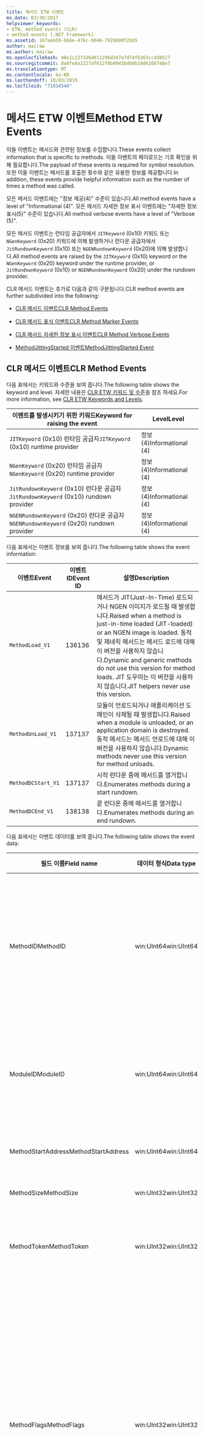 ```yaml
---
title: 메서드 ETW 이벤트
ms.date: 03/30/2017
helpviewer_keywords:
- ETW, method events (CLR)
- method events [.NET Framework]
ms.assetid: 167a4459-bb6e-476c-9046-7920880f2bb5
author: mairaw
ms.author: mairaw
ms.openlocfilehash: 48e1c2271d6d011296d347e7d74fb363cc4d8527
ms.sourcegitcommit: 8a0fe8a2227af612f8b8941bdb8b19d6268748e7
ms.translationtype: MT
ms.contentlocale: ko-KR
ms.lasthandoff: 10/03/2019
ms.locfileid: "71834546"
---
```

# <a name="method-etw-events"></a><span data-ttu-id="b480b-102">메서드 ETW 이벤트</span><span class="sxs-lookup"><span data-stu-id="b480b-102">Method ETW Events</span></span>

<a name="top"></a> <span data-ttu-id="b480b-103">이들 이벤트는 메서드와 관련된 정보를 수집합니다.</span><span class="sxs-lookup"><span data-stu-id="b480b-103">These events collect information that is specific to methods.</span></span> <span data-ttu-id="b480b-104">이들 이벤트의 페이로드는 기호 확인을 위해 필요합니다.</span><span class="sxs-lookup"><span data-stu-id="b480b-104">The payload of these events is required for symbol resolution.</span></span> <span data-ttu-id="b480b-105">또한 이들 이벤트는 메서드를 호출한 횟수와 같은 유용한 정보를 제공합니다.</span><span class="sxs-lookup"><span data-stu-id="b480b-105">In addition, these events provide helpful information such as the number of times a method was called.</span></span>

<span data-ttu-id="b480b-106">모든 메서드 이벤트에는 "정보 제공(4)" 수준이 있습니다.</span><span class="sxs-lookup"><span data-stu-id="b480b-106">All method events have a level of "Informational (4)".</span></span> <span data-ttu-id="b480b-107">모든 메서드 자세한 정보 표시 이벤트에는 "자세한 정보 표시(5)" 수준이 있습니다.</span><span class="sxs-lookup"><span data-stu-id="b480b-107">All method verbose events have a level of "Verbose (5)".</span></span>

<span data-ttu-id="b480b-108">모든 메서드 이벤트는 런타임 공급자에서 `JITKeyword` (0x10) 키워드 또는 `NGenKeyword` (0x20) 키워드에 의해 발생하거나 런다운 공급자에서 `JitRundownKeyword` (0x10) 또는 `NGENRundownKeyword` (0x20)에 의해 발생합니다.</span><span class="sxs-lookup"><span data-stu-id="b480b-108">All method events are raised by the `JITKeyword` (0x10) keyword or the `NGenKeyword` (0x20) keyword under the runtime provider, or `JitRundownKeyword` (0x10) or `NGENRundownKeyword` (0x20) under the rundown provider.</span></span>

<span data-ttu-id="b480b-109">CLR 메서드 이벤트는 추가로 다음과 같이 구분됩니다.</span><span class="sxs-lookup"><span data-stu-id="b480b-109">CLR method events are further subdivided into the following:</span></span>

- [<span data-ttu-id="b480b-110">CLR 메서드 이벤트</span><span class="sxs-lookup"><span data-stu-id="b480b-110">CLR Method Events</span></span>](#clr_method_events)

- [<span data-ttu-id="b480b-111">CLR 메서드 표식 이벤트</span><span class="sxs-lookup"><span data-stu-id="b480b-111">CLR Method Marker Events</span></span>](#clr_method_marker_events)

- [<span data-ttu-id="b480b-112">CLR 메서드 자세한 정보 표시 이벤트</span><span class="sxs-lookup"><span data-stu-id="b480b-112">CLR Method Verbose Events</span></span>](#clr_method_verbose_events)

- [<span data-ttu-id="b480b-113">MethodJittingStarted 이벤트</span><span class="sxs-lookup"><span data-stu-id="b480b-113">MethodJittingStarted Event</span></span>](#methodjittingstarted_event)

<a name="clr_method_events"></a>

## <a name="clr-method-events"></a><span data-ttu-id="b480b-114">CLR 메서드 이벤트</span><span class="sxs-lookup"><span data-stu-id="b480b-114">CLR Method Events</span></span>

<span data-ttu-id="b480b-115">다음 표에서는 키워드와 수준을 보여 줍니다.</span><span class="sxs-lookup"><span data-stu-id="b480b-115">The following table shows the keyword and level.</span></span> <span data-ttu-id="b480b-116">자세한 내용은 [CLR ETW 키워드 및 수준](clr-etw-keywords-and-levels.md)을 참조 하세요.</span><span class="sxs-lookup"><span data-stu-id="b480b-116">For more information, see [CLR ETW Keywords and Levels](clr-etw-keywords-and-levels.md).</span></span>

|<span data-ttu-id="b480b-117">이벤트를 발생시키기 위한 키워드</span><span class="sxs-lookup"><span data-stu-id="b480b-117">Keyword for raising the event</span></span>|<span data-ttu-id="b480b-118">Level</span><span class="sxs-lookup"><span data-stu-id="b480b-118">Level</span></span>|
|-----------------------------------|-----------|
|<span data-ttu-id="b480b-119">`JITKeyword` (0x10) 런타임 공급자</span><span class="sxs-lookup"><span data-stu-id="b480b-119">`JITKeyword` (0x10) runtime provider</span></span>|<span data-ttu-id="b480b-120">정보(4)</span><span class="sxs-lookup"><span data-stu-id="b480b-120">Informational (4)</span></span>|
|<span data-ttu-id="b480b-121">`NGenKeyword` (0x20) 런타임 공급자</span><span class="sxs-lookup"><span data-stu-id="b480b-121">`NGenKeyword` (0x20) runtime provider</span></span>|<span data-ttu-id="b480b-122">정보(4)</span><span class="sxs-lookup"><span data-stu-id="b480b-122">Informational (4)</span></span>|
|<span data-ttu-id="b480b-123">`JitRundownKeyword` (0x10) 런다운 공급자</span><span class="sxs-lookup"><span data-stu-id="b480b-123">`JitRundownKeyword` (0x10) rundown provider</span></span>|<span data-ttu-id="b480b-124">정보(4)</span><span class="sxs-lookup"><span data-stu-id="b480b-124">Informational (4)</span></span>|
|<span data-ttu-id="b480b-125">`NGENRundownKeyword` (0x20) 런다운 공급자</span><span class="sxs-lookup"><span data-stu-id="b480b-125">`NGENRundownKeyword` (0x20) rundown provider</span></span>|<span data-ttu-id="b480b-126">정보(4)</span><span class="sxs-lookup"><span data-stu-id="b480b-126">Informational (4)</span></span>|

<span data-ttu-id="b480b-127">다음 표에서는 이벤트 정보를 보여 줍니다.</span><span class="sxs-lookup"><span data-stu-id="b480b-127">The following table shows the event information:</span></span>

|<span data-ttu-id="b480b-128">이벤트</span><span class="sxs-lookup"><span data-stu-id="b480b-128">Event</span></span>|<span data-ttu-id="b480b-129">이벤트 ID</span><span class="sxs-lookup"><span data-stu-id="b480b-129">Event ID</span></span>|<span data-ttu-id="b480b-130">설명</span><span class="sxs-lookup"><span data-stu-id="b480b-130">Description</span></span>|
|-----------|--------------|-----------------|
|`MethodLoad_V1`|<span data-ttu-id="b480b-131">136</span><span class="sxs-lookup"><span data-stu-id="b480b-131">136</span></span>|<span data-ttu-id="b480b-132">메서드가 JIT(Just-In-Time) 로드되거나 NGEN 이미지가 로드될 때 발생합니다.</span><span class="sxs-lookup"><span data-stu-id="b480b-132">Raised when a method is just-in-time loaded (JIT-loaded) or an NGEN image is loaded.</span></span> <span data-ttu-id="b480b-133">동적 및 제네릭 메서드는 메서드 로드에 대해 이 버전을 사용하지 않습니다.</span><span class="sxs-lookup"><span data-stu-id="b480b-133">Dynamic and generic methods do not use this version for method loads.</span></span> <span data-ttu-id="b480b-134">JIT 도우미는 이 버전을 사용하지 않습니다.</span><span class="sxs-lookup"><span data-stu-id="b480b-134">JIT helpers never use this version.</span></span>|
|`MethodUnLoad_V1`|<span data-ttu-id="b480b-135">137</span><span class="sxs-lookup"><span data-stu-id="b480b-135">137</span></span>|<span data-ttu-id="b480b-136">모듈이 언로드되거나 애플리케이션 도메인이 삭제될 때 발생합니다.</span><span class="sxs-lookup"><span data-stu-id="b480b-136">Raised when a module is unloaded, or an application domain is destroyed.</span></span> <span data-ttu-id="b480b-137">동적 메서드는 메서드 언로드에 대해 이 버전을 사용하지 않습니다.</span><span class="sxs-lookup"><span data-stu-id="b480b-137">Dynamic methods never use this version for method unloads.</span></span>|
|`MethodDCStart_V1`|<span data-ttu-id="b480b-138">137</span><span class="sxs-lookup"><span data-stu-id="b480b-138">137</span></span>|<span data-ttu-id="b480b-139">시작 런다운 중에 메서드를 열거합니다.</span><span class="sxs-lookup"><span data-stu-id="b480b-139">Enumerates methods during a start rundown.</span></span>|
|`MethodDCEnd_V1`|<span data-ttu-id="b480b-140">138</span><span class="sxs-lookup"><span data-stu-id="b480b-140">138</span></span>|<span data-ttu-id="b480b-141">끝 런다운 중에 메서드를 열거합니다.</span><span class="sxs-lookup"><span data-stu-id="b480b-141">Enumerates methods during an end rundown.</span></span>|

<span data-ttu-id="b480b-142">다음 표에서는 이벤트 데이터를 보여 줍니다.</span><span class="sxs-lookup"><span data-stu-id="b480b-142">The following table shows the event data:</span></span>

|<span data-ttu-id="b480b-143">필드 이름</span><span class="sxs-lookup"><span data-stu-id="b480b-143">Field name</span></span>|<span data-ttu-id="b480b-144">데이터 형식</span><span class="sxs-lookup"><span data-stu-id="b480b-144">Data type</span></span>|<span data-ttu-id="b480b-145">설명</span><span class="sxs-lookup"><span data-stu-id="b480b-145">Description</span></span>|
|----------------|---------------|-----------------|
|<span data-ttu-id="b480b-146">MethodID</span><span class="sxs-lookup"><span data-stu-id="b480b-146">MethodID</span></span>|<span data-ttu-id="b480b-147">win:UInt64</span><span class="sxs-lookup"><span data-stu-id="b480b-147">win:UInt64</span></span>|<span data-ttu-id="b480b-148">메서드의 고유 식별자입니다.</span><span class="sxs-lookup"><span data-stu-id="b480b-148">Unique identifier of a method.</span></span> <span data-ttu-id="b480b-149">JIT 도우미 메서드에 대한 이 필드는 메서드의 시작 주소로 설정됩니다.</span><span class="sxs-lookup"><span data-stu-id="b480b-149">For JIT helper methods, this is set to the start address of the method.</span></span>|
|<span data-ttu-id="b480b-150">ModuleID</span><span class="sxs-lookup"><span data-stu-id="b480b-150">ModuleID</span></span>|<span data-ttu-id="b480b-151">win:UInt64</span><span class="sxs-lookup"><span data-stu-id="b480b-151">win:UInt64</span></span>|<span data-ttu-id="b480b-152">이 메서드가 속한 모듈의 식별자입니다(JIT 도우미의 경우 0).</span><span class="sxs-lookup"><span data-stu-id="b480b-152">Identifier of the module to which this method belongs (0 for JIT helpers).</span></span>|
|<span data-ttu-id="b480b-153">MethodStartAddress</span><span class="sxs-lookup"><span data-stu-id="b480b-153">MethodStartAddress</span></span>|<span data-ttu-id="b480b-154">win:UInt64</span><span class="sxs-lookup"><span data-stu-id="b480b-154">win:UInt64</span></span>|<span data-ttu-id="b480b-155">메서드의 시작 주소입니다.</span><span class="sxs-lookup"><span data-stu-id="b480b-155">Start address of the method.</span></span>|
|<span data-ttu-id="b480b-156">MethodSize</span><span class="sxs-lookup"><span data-stu-id="b480b-156">MethodSize</span></span>|<span data-ttu-id="b480b-157">win:UInt32</span><span class="sxs-lookup"><span data-stu-id="b480b-157">win:UInt32</span></span>|<span data-ttu-id="b480b-158">메서드의 크기입니다.</span><span class="sxs-lookup"><span data-stu-id="b480b-158">Size of the method.</span></span>|
|<span data-ttu-id="b480b-159">MethodToken</span><span class="sxs-lookup"><span data-stu-id="b480b-159">MethodToken</span></span>|<span data-ttu-id="b480b-160">win:UInt32</span><span class="sxs-lookup"><span data-stu-id="b480b-160">win:UInt32</span></span>|<span data-ttu-id="b480b-161">동적 메서드 및 JIT 도우미의 경우 0입니다.</span><span class="sxs-lookup"><span data-stu-id="b480b-161">0 for dynamic methods and JIT helpers.</span></span>|
|<span data-ttu-id="b480b-162">MethodFlags</span><span class="sxs-lookup"><span data-stu-id="b480b-162">MethodFlags</span></span>|<span data-ttu-id="b480b-163">win:UInt32</span><span class="sxs-lookup"><span data-stu-id="b480b-163">win:UInt32</span></span>|<span data-ttu-id="b480b-164">0x1: 동적 메서드입니다.</span><span class="sxs-lookup"><span data-stu-id="b480b-164">0x1: Dynamic method.</span></span><br /><br /> <span data-ttu-id="b480b-165">0x2: 제네릭 메서드입니다.</span><span class="sxs-lookup"><span data-stu-id="b480b-165">0x2: Generic method.</span></span><br /><br /> <span data-ttu-id="b480b-166">0x4: JIT 컴파일된 코드 메서드 (그렇지 않은 경우 NGEN 네이티브 이미지 코드).</span><span class="sxs-lookup"><span data-stu-id="b480b-166">0x4: JIT-compiled code method (otherwise NGEN native image code).</span></span><br /><br /> <span data-ttu-id="b480b-167">0x8: 도우미 메서드입니다.</span><span class="sxs-lookup"><span data-stu-id="b480b-167">0x8: Helper method.</span></span>|
|<span data-ttu-id="b480b-168">ClrInstanceID</span><span class="sxs-lookup"><span data-stu-id="b480b-168">ClrInstanceID</span></span>|<span data-ttu-id="b480b-169">win:UInt16</span><span class="sxs-lookup"><span data-stu-id="b480b-169">win:UInt16</span></span>|<span data-ttu-id="b480b-170">CLR 또는 CoreCLR 인스턴스에 대한 고유 ID입니다.</span><span class="sxs-lookup"><span data-stu-id="b480b-170">Unique ID for the instance of CLR or CoreCLR.</span></span>|

[<span data-ttu-id="b480b-171">맨 위로 이동</span><span class="sxs-lookup"><span data-stu-id="b480b-171">Back to top</span></span>](#top)

<a name="clr_method_marker_events"></a>

## <a name="clr-method-marker-events"></a><span data-ttu-id="b480b-172">CLR 메서드 표식 이벤트</span><span class="sxs-lookup"><span data-stu-id="b480b-172">CLR Method Marker Events</span></span>

<span data-ttu-id="b480b-173">이들 이벤트는 런다운 공급자에서만 발생하고</span><span class="sxs-lookup"><span data-stu-id="b480b-173">These events are raised only under the rundown provider.</span></span> <span data-ttu-id="b480b-174">시작 또는 끝 런다운 중에 메서드 열거형의 끝을 나타냅니다.</span><span class="sxs-lookup"><span data-stu-id="b480b-174">They signify the end of method enumeration during a start or end rundown.</span></span> <span data-ttu-id="b480b-175">즉, 이들 이벤트는 `NGENRundownKeyword`, `JitRundownKeyword`, `LoaderRundownKeyword`또는 `AppDomainResourceManagementRundownKeyword` 키워드가 사용될 때 발생합니다.</span><span class="sxs-lookup"><span data-stu-id="b480b-175">(That is, they are raised when the `NGENRundownKeyword`, `JitRundownKeyword`, `LoaderRundownKeyword`, or `AppDomainResourceManagementRundownKeyword` keyword is enabled.)</span></span>

<span data-ttu-id="b480b-176">다음 표에서는 키워드와 수준을 보여 줍니다.</span><span class="sxs-lookup"><span data-stu-id="b480b-176">The following table shows the keyword and level:</span></span>

|<span data-ttu-id="b480b-177">이벤트를 발생시키기 위한 키워드</span><span class="sxs-lookup"><span data-stu-id="b480b-177">Keyword for raising the event</span></span>|<span data-ttu-id="b480b-178">Level</span><span class="sxs-lookup"><span data-stu-id="b480b-178">Level</span></span>|
|-----------------------------------|-----------|
|<span data-ttu-id="b480b-179">`AppDomainResourceManagementRundownKeyword` (0x800) 런다운 공급자</span><span class="sxs-lookup"><span data-stu-id="b480b-179">`AppDomainResourceManagementRundownKeyword` (0x800) rundown provider</span></span>|<span data-ttu-id="b480b-180">정보(4)</span><span class="sxs-lookup"><span data-stu-id="b480b-180">Informational (4)</span></span>|
|<span data-ttu-id="b480b-181">`JitRundownKeyword` (0x10) 런다운 공급자</span><span class="sxs-lookup"><span data-stu-id="b480b-181">`JitRundownKeyword` (0x10) rundown provider</span></span>|<span data-ttu-id="b480b-182">정보(4)</span><span class="sxs-lookup"><span data-stu-id="b480b-182">Informational (4)</span></span>|
|<span data-ttu-id="b480b-183">`NGENRundownKeyword` (0x20) 런다운 공급자</span><span class="sxs-lookup"><span data-stu-id="b480b-183">`NGENRundownKeyword` (0x20) rundown provider</span></span>|<span data-ttu-id="b480b-184">정보(4)</span><span class="sxs-lookup"><span data-stu-id="b480b-184">Informational (4)</span></span>|

<span data-ttu-id="b480b-185">다음 표에서는 이벤트 정보를 보여 줍니다.</span><span class="sxs-lookup"><span data-stu-id="b480b-185">The following table shows the event information:</span></span>

|<span data-ttu-id="b480b-186">이벤트</span><span class="sxs-lookup"><span data-stu-id="b480b-186">Event</span></span>|<span data-ttu-id="b480b-187">이벤트 ID</span><span class="sxs-lookup"><span data-stu-id="b480b-187">Event ID</span></span>|<span data-ttu-id="b480b-188">설명</span><span class="sxs-lookup"><span data-stu-id="b480b-188">Description</span></span>|
|-----------|--------------|----------------|
|`DCStartInit_V1`|<span data-ttu-id="b480b-189">147</span><span class="sxs-lookup"><span data-stu-id="b480b-189">147</span></span>|<span data-ttu-id="b480b-190">시작 런다운 중에 열거가 시작하기 전에 전송됩니다.</span><span class="sxs-lookup"><span data-stu-id="b480b-190">Sent before the start of the enumeration during a start rundown.</span></span>|
|`DCStartComplete_V1`|<span data-ttu-id="b480b-191">145</span><span class="sxs-lookup"><span data-stu-id="b480b-191">145</span></span>|<span data-ttu-id="b480b-192">시작 런다운 중에 열거가 끝날 때 전송됩니다.</span><span class="sxs-lookup"><span data-stu-id="b480b-192">Sent at the end of the enumeration during a start rundown.</span></span>|
|`DCEndInit_V1`|<span data-ttu-id="b480b-193">148</span><span class="sxs-lookup"><span data-stu-id="b480b-193">148</span></span>|<span data-ttu-id="b480b-194">끝 런다운 중에 열거가 시작하기 전에 전송됩니다.</span><span class="sxs-lookup"><span data-stu-id="b480b-194">Sent before the start of the enumeration during an end rundown.</span></span>|
|`DCEndComplete_V1`|<span data-ttu-id="b480b-195">146</span><span class="sxs-lookup"><span data-stu-id="b480b-195">146</span></span>|<span data-ttu-id="b480b-196">끝 런다운 중에 열거가 끝날 때 전송됩니다.</span><span class="sxs-lookup"><span data-stu-id="b480b-196">Sent at the end of the enumeration during an end rundown.</span></span>|

<span data-ttu-id="b480b-197">다음 표에서는 이벤트 데이터를 보여 줍니다.</span><span class="sxs-lookup"><span data-stu-id="b480b-197">The following table shows the event data:</span></span>

|<span data-ttu-id="b480b-198">필드 이름</span><span class="sxs-lookup"><span data-stu-id="b480b-198">Field name</span></span>|<span data-ttu-id="b480b-199">데이터 형식</span><span class="sxs-lookup"><span data-stu-id="b480b-199">Data type</span></span>|<span data-ttu-id="b480b-200">설명</span><span class="sxs-lookup"><span data-stu-id="b480b-200">Description</span></span>|
|----------------|---------------|-----------------|
|<span data-ttu-id="b480b-201">ClrInstanceID</span><span class="sxs-lookup"><span data-stu-id="b480b-201">ClrInstanceID</span></span>|<span data-ttu-id="b480b-202">win:UInt16</span><span class="sxs-lookup"><span data-stu-id="b480b-202">win:UInt16</span></span>|<span data-ttu-id="b480b-203">CLR 또는 CoreCLR 인스턴스에 대한 고유 ID입니다.</span><span class="sxs-lookup"><span data-stu-id="b480b-203">Unique ID for the instance of CLR or CoreCLR.</span></span>|

[<span data-ttu-id="b480b-204">맨 위로 이동</span><span class="sxs-lookup"><span data-stu-id="b480b-204">Back to top</span></span>](#top)

<a name="clr_method_verbose_events"></a>

## <a name="clr-method-verbose-events"></a><span data-ttu-id="b480b-205">CLR 메서드 자세한 정보 표시 이벤트</span><span class="sxs-lookup"><span data-stu-id="b480b-205">CLR Method Verbose Events</span></span>

<span data-ttu-id="b480b-206">다음 표에서는 키워드와 수준을 보여 줍니다.</span><span class="sxs-lookup"><span data-stu-id="b480b-206">The following table shows the keyword and level:</span></span>

|<span data-ttu-id="b480b-207">이벤트를 발생시키기 위한 키워드</span><span class="sxs-lookup"><span data-stu-id="b480b-207">Keyword for raising the event</span></span>|<span data-ttu-id="b480b-208">Level</span><span class="sxs-lookup"><span data-stu-id="b480b-208">Level</span></span>|
|-----------------------------------|-----------|
|<span data-ttu-id="b480b-209">`JITKeyword` (0x10) 런타임 공급자</span><span class="sxs-lookup"><span data-stu-id="b480b-209">`JITKeyword` (0x10) runtime provider</span></span>|<span data-ttu-id="b480b-210">자세한 정보 표시(5)</span><span class="sxs-lookup"><span data-stu-id="b480b-210">Verbose (5)</span></span>|
|<span data-ttu-id="b480b-211">`NGenKeyword` (0x20) 런타임 공급자</span><span class="sxs-lookup"><span data-stu-id="b480b-211">`NGenKeyword` (0x20) runtime provider</span></span>|<span data-ttu-id="b480b-212">자세한 정보 표시(5)</span><span class="sxs-lookup"><span data-stu-id="b480b-212">Verbose (5)</span></span>|
|<span data-ttu-id="b480b-213">`JitRundownKeyword` (0x10) 런다운 공급자</span><span class="sxs-lookup"><span data-stu-id="b480b-213">`JitRundownKeyword` (0x10) rundown provider</span></span>|<span data-ttu-id="b480b-214">자세한 정보 표시(5)</span><span class="sxs-lookup"><span data-stu-id="b480b-214">Verbose (5)</span></span>|
|<span data-ttu-id="b480b-215">`NGENRundownKeyword` (0x20) 런다운 공급자</span><span class="sxs-lookup"><span data-stu-id="b480b-215">`NGENRundownKeyword` (0x20) rundown provider</span></span>|<span data-ttu-id="b480b-216">자세한 정보 표시(5)</span><span class="sxs-lookup"><span data-stu-id="b480b-216">Verbose (5)</span></span>|

<span data-ttu-id="b480b-217">다음 표에서는 이벤트 정보를 보여 줍니다.</span><span class="sxs-lookup"><span data-stu-id="b480b-217">The following table shows the event information:</span></span>

|<span data-ttu-id="b480b-218">이벤트</span><span class="sxs-lookup"><span data-stu-id="b480b-218">Event</span></span>|<span data-ttu-id="b480b-219">이벤트 ID</span><span class="sxs-lookup"><span data-stu-id="b480b-219">Event ID</span></span>|<span data-ttu-id="b480b-220">설명</span><span class="sxs-lookup"><span data-stu-id="b480b-220">Description</span></span>|
|-----------|--------------|-----------------|
|`MethodLoadVerbose_V1`|<span data-ttu-id="b480b-221">143</span><span class="sxs-lookup"><span data-stu-id="b480b-221">143</span></span>|<span data-ttu-id="b480b-222">메서드가 JIT 로드되거나 NGEN 이미지가 로드될 때 발생합니다.</span><span class="sxs-lookup"><span data-stu-id="b480b-222">Raised when a method is JIT-loaded or an NGEN image is loaded.</span></span> <span data-ttu-id="b480b-223">동적 및 제네릭 메서드는 항상 메서드 로드에 대해 이 버전을 사용합니다.</span><span class="sxs-lookup"><span data-stu-id="b480b-223">Dynamic and generic methods always use this version for method loads.</span></span> <span data-ttu-id="b480b-224">JIT 도우미는 항상 이 버전을 사용합니다.</span><span class="sxs-lookup"><span data-stu-id="b480b-224">JIT helpers always use this version.</span></span>|
|`MethodUnLoadVerbose_V1`|<span data-ttu-id="b480b-225">144</span><span class="sxs-lookup"><span data-stu-id="b480b-225">144</span></span>|<span data-ttu-id="b480b-226">동적 메서드가 삭제되거나, 모듈이 언로드되거나, 애플리케이션 도메인이 삭제될 때 발생합니다.</span><span class="sxs-lookup"><span data-stu-id="b480b-226">Raised when a dynamic method is destroyed, a module is unloaded, or an application domain is destroyed.</span></span> <span data-ttu-id="b480b-227">동적 메서드는 항상 메서드 언로드에 대해 이 버전을 사용합니다.</span><span class="sxs-lookup"><span data-stu-id="b480b-227">Dynamic methods always use this version for method unloads.</span></span>|
|`MethodDCStartVerbose_V1`|<span data-ttu-id="b480b-228">141</span><span class="sxs-lookup"><span data-stu-id="b480b-228">141</span></span>|<span data-ttu-id="b480b-229">시작 런다운 중에 메서드를 열거합니다.</span><span class="sxs-lookup"><span data-stu-id="b480b-229">Enumerates methods during a start rundown.</span></span>|
|`MethodDCEndVerbose_V1`|<span data-ttu-id="b480b-230">142</span><span class="sxs-lookup"><span data-stu-id="b480b-230">142</span></span>|<span data-ttu-id="b480b-231">끝 런다운 중에 메서드를 열거합니다.</span><span class="sxs-lookup"><span data-stu-id="b480b-231">Enumerates methods during an end rundown.</span></span>|

<span data-ttu-id="b480b-232">다음 표에서는 이벤트 데이터를 보여 줍니다.</span><span class="sxs-lookup"><span data-stu-id="b480b-232">The following table shows the event data:</span></span>

|<span data-ttu-id="b480b-233">필드 이름</span><span class="sxs-lookup"><span data-stu-id="b480b-233">Field name</span></span>|<span data-ttu-id="b480b-234">데이터 형식</span><span class="sxs-lookup"><span data-stu-id="b480b-234">Data type</span></span>|<span data-ttu-id="b480b-235">설명</span><span class="sxs-lookup"><span data-stu-id="b480b-235">Description</span></span>|
|----------------|---------------|-----------------|
|<span data-ttu-id="b480b-236">MethodID</span><span class="sxs-lookup"><span data-stu-id="b480b-236">MethodID</span></span>|<span data-ttu-id="b480b-237">win:UInt64</span><span class="sxs-lookup"><span data-stu-id="b480b-237">win:UInt64</span></span>|<span data-ttu-id="b480b-238">메서드의 고유 식별자입니다.</span><span class="sxs-lookup"><span data-stu-id="b480b-238">Unique identifier of the method.</span></span> <span data-ttu-id="b480b-239">JIT 도우미 메서드의 경우 메서드의 시작 주소로 설정합니다.</span><span class="sxs-lookup"><span data-stu-id="b480b-239">For JIT helper methods, set to the start address of the method.</span></span>|
|<span data-ttu-id="b480b-240">ModuleID</span><span class="sxs-lookup"><span data-stu-id="b480b-240">ModuleID</span></span>|<span data-ttu-id="b480b-241">win:UInt64</span><span class="sxs-lookup"><span data-stu-id="b480b-241">win:UInt64</span></span>|<span data-ttu-id="b480b-242">이 메서드가 속한 모듈의 식별자입니다(JIT 도우미의 경우 0).</span><span class="sxs-lookup"><span data-stu-id="b480b-242">Identifier of the module to which this method belongs (0 for JIT helpers).</span></span>|
|<span data-ttu-id="b480b-243">MethodStartAddress</span><span class="sxs-lookup"><span data-stu-id="b480b-243">MethodStartAddress</span></span>|<span data-ttu-id="b480b-244">win:UInt64</span><span class="sxs-lookup"><span data-stu-id="b480b-244">win:UInt64</span></span>|<span data-ttu-id="b480b-245">시작 주소입니다.</span><span class="sxs-lookup"><span data-stu-id="b480b-245">Start address.</span></span>|
|<span data-ttu-id="b480b-246">MethodSize</span><span class="sxs-lookup"><span data-stu-id="b480b-246">MethodSize</span></span>|<span data-ttu-id="b480b-247">win:UInt32</span><span class="sxs-lookup"><span data-stu-id="b480b-247">win:UInt32</span></span>|<span data-ttu-id="b480b-248">메서드 길이입니다.</span><span class="sxs-lookup"><span data-stu-id="b480b-248">Method length.</span></span>|
|<span data-ttu-id="b480b-249">MethodToken</span><span class="sxs-lookup"><span data-stu-id="b480b-249">MethodToken</span></span>|<span data-ttu-id="b480b-250">win:UInt32</span><span class="sxs-lookup"><span data-stu-id="b480b-250">win:UInt32</span></span>|<span data-ttu-id="b480b-251">동적 메서드 및 JIT 도우미의 경우 0입니다.</span><span class="sxs-lookup"><span data-stu-id="b480b-251">0 for dynamic methods and JIT helpers.</span></span>|
|<span data-ttu-id="b480b-252">MethodFlags</span><span class="sxs-lookup"><span data-stu-id="b480b-252">MethodFlags</span></span>|<span data-ttu-id="b480b-253">win:UInt32</span><span class="sxs-lookup"><span data-stu-id="b480b-253">win:UInt32</span></span>|<span data-ttu-id="b480b-254">0x1: 동적 메서드입니다.</span><span class="sxs-lookup"><span data-stu-id="b480b-254">0x1: Dynamic method.</span></span><br /><br /> <span data-ttu-id="b480b-255">0x2: 제네릭 메서드입니다.</span><span class="sxs-lookup"><span data-stu-id="b480b-255">0x2: Generic method.</span></span><br /><br /> <span data-ttu-id="b480b-256">0x4: JIT 컴파일된 메서드 (그렇지 않은 경우 Ngen.exe에서 생성 됨)</span><span class="sxs-lookup"><span data-stu-id="b480b-256">0x4: JIT-compiled method (otherwise, generated by NGen.exe)</span></span><br /><br /> <span data-ttu-id="b480b-257">0x8: 도우미 메서드입니다.</span><span class="sxs-lookup"><span data-stu-id="b480b-257">0x8: Helper method.</span></span>|
|<span data-ttu-id="b480b-258">MethodNameSpace</span><span class="sxs-lookup"><span data-stu-id="b480b-258">MethodNameSpace</span></span>|<span data-ttu-id="b480b-259">win:UnicodeString</span><span class="sxs-lookup"><span data-stu-id="b480b-259">win:UnicodeString</span></span>|<span data-ttu-id="b480b-260">메서드와 연결된 전체 네임스페이스 이름입니다.</span><span class="sxs-lookup"><span data-stu-id="b480b-260">Full namespace name associated with the method.</span></span>|
|<span data-ttu-id="b480b-261">MethodName</span><span class="sxs-lookup"><span data-stu-id="b480b-261">MethodName</span></span>|<span data-ttu-id="b480b-262">win:UnicodeString</span><span class="sxs-lookup"><span data-stu-id="b480b-262">win:UnicodeString</span></span>|<span data-ttu-id="b480b-263">메서드와 연결된 전체 클래스 이름입니다.</span><span class="sxs-lookup"><span data-stu-id="b480b-263">Full class name associated with the method.</span></span>|
|<span data-ttu-id="b480b-264">MethodSignature</span><span class="sxs-lookup"><span data-stu-id="b480b-264">MethodSignature</span></span>|<span data-ttu-id="b480b-265">win:UnicodeString</span><span class="sxs-lookup"><span data-stu-id="b480b-265">win:UnicodeString</span></span>|<span data-ttu-id="b480b-266">메서드의 서명입니다(쉼표로 구분된 형식 이름 목록).</span><span class="sxs-lookup"><span data-stu-id="b480b-266">Signature of the method (comma-separated list of type names).</span></span>|
|<span data-ttu-id="b480b-267">ClrInstanceID</span><span class="sxs-lookup"><span data-stu-id="b480b-267">ClrInstanceID</span></span>|<span data-ttu-id="b480b-268">win:UInt16</span><span class="sxs-lookup"><span data-stu-id="b480b-268">win:UInt16</span></span>|<span data-ttu-id="b480b-269">CLR 또는 CoreCLR 인스턴스에 대한 고유 ID입니다.</span><span class="sxs-lookup"><span data-stu-id="b480b-269">Unique ID for the instance of CLR or CoreCLR.</span></span>|

[<span data-ttu-id="b480b-270">맨 위로 이동</span><span class="sxs-lookup"><span data-stu-id="b480b-270">Back to top</span></span>](#top)

<a name="methodjittingstarted_event"></a>

## <a name="methodjittingstarted-event"></a><span data-ttu-id="b480b-271">MethodJittingStarted 이벤트</span><span class="sxs-lookup"><span data-stu-id="b480b-271">MethodJittingStarted Event</span></span>

<span data-ttu-id="b480b-272">다음 표에서는 키워드와 수준을 보여 줍니다.</span><span class="sxs-lookup"><span data-stu-id="b480b-272">The following table shows the keyword and level:</span></span>

|<span data-ttu-id="b480b-273">이벤트를 발생시키기 위한 키워드</span><span class="sxs-lookup"><span data-stu-id="b480b-273">Keyword for raising the event</span></span>|<span data-ttu-id="b480b-274">Level</span><span class="sxs-lookup"><span data-stu-id="b480b-274">Level</span></span>|
|-----------------------------------|-----------|
|<span data-ttu-id="b480b-275">`JITKeyword` (0x10) 런타임 공급자</span><span class="sxs-lookup"><span data-stu-id="b480b-275">`JITKeyword` (0x10) runtime provider</span></span>|<span data-ttu-id="b480b-276">자세한 정보 표시(5)</span><span class="sxs-lookup"><span data-stu-id="b480b-276">Verbose (5)</span></span>|
|<span data-ttu-id="b480b-277">`NGenKeyword` (0x20) 런타임 공급자</span><span class="sxs-lookup"><span data-stu-id="b480b-277">`NGenKeyword` (0x20) runtime provider</span></span>|<span data-ttu-id="b480b-278">자세한 정보 표시(5)</span><span class="sxs-lookup"><span data-stu-id="b480b-278">Verbose (5)</span></span>|
|<span data-ttu-id="b480b-279">`JitRundownKeyword` (0x10) 런다운 공급자</span><span class="sxs-lookup"><span data-stu-id="b480b-279">`JitRundownKeyword` (0x10) rundown provider</span></span>|<span data-ttu-id="b480b-280">자세한 정보 표시(5)</span><span class="sxs-lookup"><span data-stu-id="b480b-280">Verbose (5)</span></span>|
|<span data-ttu-id="b480b-281">`NGENRundownKeyword` (0x20) 런다운 공급자</span><span class="sxs-lookup"><span data-stu-id="b480b-281">`NGENRundownKeyword` (0x20) rundown provider</span></span>|<span data-ttu-id="b480b-282">자세한 정보 표시(5)</span><span class="sxs-lookup"><span data-stu-id="b480b-282">Verbose (5)</span></span>|

<span data-ttu-id="b480b-283">다음 표에서는 이벤트 정보를 보여 줍니다.</span><span class="sxs-lookup"><span data-stu-id="b480b-283">The following table shows the event information:</span></span>

|<span data-ttu-id="b480b-284">이벤트</span><span class="sxs-lookup"><span data-stu-id="b480b-284">Event</span></span>|<span data-ttu-id="b480b-285">이벤트 ID</span><span class="sxs-lookup"><span data-stu-id="b480b-285">Event ID</span></span>|<span data-ttu-id="b480b-286">설명</span><span class="sxs-lookup"><span data-stu-id="b480b-286">Description</span></span>|
|-----------|--------------|-----------------|
|`MethodJittingStarted`|<span data-ttu-id="b480b-287">145</span><span class="sxs-lookup"><span data-stu-id="b480b-287">145</span></span>|<span data-ttu-id="b480b-288">메서드가 JIT로 컴파일되는 동안 발생합니다.</span><span class="sxs-lookup"><span data-stu-id="b480b-288">Raised when a method is being JIT-compiled.</span></span>|

<span data-ttu-id="b480b-289">다음 표에서는 이벤트 데이터를 보여 줍니다.</span><span class="sxs-lookup"><span data-stu-id="b480b-289">The following table shows the event data:</span></span>

|<span data-ttu-id="b480b-290">필드 이름</span><span class="sxs-lookup"><span data-stu-id="b480b-290">Field name</span></span>|<span data-ttu-id="b480b-291">데이터 형식</span><span class="sxs-lookup"><span data-stu-id="b480b-291">Data type</span></span>|<span data-ttu-id="b480b-292">설명</span><span class="sxs-lookup"><span data-stu-id="b480b-292">Description</span></span>|
|----------------|---------------|-----------------|
|<span data-ttu-id="b480b-293">MethodID</span><span class="sxs-lookup"><span data-stu-id="b480b-293">MethodID</span></span>|<span data-ttu-id="b480b-294">win:UInt64</span><span class="sxs-lookup"><span data-stu-id="b480b-294">win:UInt64</span></span>|<span data-ttu-id="b480b-295">메서드의 고유 식별자입니다.</span><span class="sxs-lookup"><span data-stu-id="b480b-295">Unique identifier of the method.</span></span>|
|<span data-ttu-id="b480b-296">ModuleID</span><span class="sxs-lookup"><span data-stu-id="b480b-296">ModuleID</span></span>|<span data-ttu-id="b480b-297">win:UInt64</span><span class="sxs-lookup"><span data-stu-id="b480b-297">win:UInt64</span></span>|<span data-ttu-id="b480b-298">이 메서드가 속한 모듈의 식별자입니다.</span><span class="sxs-lookup"><span data-stu-id="b480b-298">Identifier of the module to which this method belongs.</span></span>|
|<span data-ttu-id="b480b-299">MethodToken</span><span class="sxs-lookup"><span data-stu-id="b480b-299">MethodToken</span></span>|<span data-ttu-id="b480b-300">win:UInt32</span><span class="sxs-lookup"><span data-stu-id="b480b-300">win:UInt32</span></span>|<span data-ttu-id="b480b-301">동적 메서드 및 JIT 도우미의 경우 0입니다.</span><span class="sxs-lookup"><span data-stu-id="b480b-301">0 for dynamic methods and JIT helpers.</span></span>|
|<span data-ttu-id="b480b-302">MethodILSize</span><span class="sxs-lookup"><span data-stu-id="b480b-302">MethodILSize</span></span>|<span data-ttu-id="b480b-303">win:UInt32</span><span class="sxs-lookup"><span data-stu-id="b480b-303">win:UInt32</span></span>|<span data-ttu-id="b480b-304">JIT로 컴파일되는 메서드에 대한 MSIL(Microsoft Intermediate Language)의 크기입니다.</span><span class="sxs-lookup"><span data-stu-id="b480b-304">The size of the Microsoft intermediate language (MSIL) for the method that is being JIT-compiled.</span></span>|
|<span data-ttu-id="b480b-305">MethodNameSpace</span><span class="sxs-lookup"><span data-stu-id="b480b-305">MethodNameSpace</span></span>|<span data-ttu-id="b480b-306">win:UnicodeString</span><span class="sxs-lookup"><span data-stu-id="b480b-306">win:UnicodeString</span></span>|<span data-ttu-id="b480b-307">메서드와 연결된 전체 클래스 이름입니다.</span><span class="sxs-lookup"><span data-stu-id="b480b-307">Full class name associated with the method.</span></span>|
|<span data-ttu-id="b480b-308">MethodName</span><span class="sxs-lookup"><span data-stu-id="b480b-308">MethodName</span></span>|<span data-ttu-id="b480b-309">win:UnicodeString</span><span class="sxs-lookup"><span data-stu-id="b480b-309">win:UnicodeString</span></span>|<span data-ttu-id="b480b-310">메서드의 이름입니다.</span><span class="sxs-lookup"><span data-stu-id="b480b-310">Name of the method.</span></span>|
|<span data-ttu-id="b480b-311">MethodSignature</span><span class="sxs-lookup"><span data-stu-id="b480b-311">MethodSignature</span></span>|<span data-ttu-id="b480b-312">win:UnicodeString</span><span class="sxs-lookup"><span data-stu-id="b480b-312">win:UnicodeString</span></span>|<span data-ttu-id="b480b-313">메서드의 서명입니다(쉼표로 구분된 형식 이름 목록).</span><span class="sxs-lookup"><span data-stu-id="b480b-313">Signature of the method (comma-separated list of type names).</span></span>|
|<span data-ttu-id="b480b-314">ClrInstanceID</span><span class="sxs-lookup"><span data-stu-id="b480b-314">ClrInstanceID</span></span>|<span data-ttu-id="b480b-315">win:UInt16</span><span class="sxs-lookup"><span data-stu-id="b480b-315">win:UInt16</span></span>|<span data-ttu-id="b480b-316">CLR 또는 CoreCLR 인스턴스에 대한 고유 ID입니다.</span><span class="sxs-lookup"><span data-stu-id="b480b-316">Unique ID for the instance of CLR or CoreCLR.</span></span>|

## <a name="see-also"></a><span data-ttu-id="b480b-317">참조</span><span class="sxs-lookup"><span data-stu-id="b480b-317">See also</span></span>

- [<span data-ttu-id="b480b-318">CLR ETW 이벤트</span><span class="sxs-lookup"><span data-stu-id="b480b-318">CLR ETW Events</span></span>](clr-etw-events.md)
